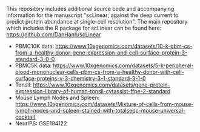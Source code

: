 This repository includes additional source code and accompanying information for the manuscript "scLinear; against the deep current to predict protein abundance at single-cell resolution".
The main repository which includes the R package for scLinear can be found here: https://github.com/DanHanh/scLinear

- PBMC10K data: https://www.10xgenomics.com/datasets/10-k-pbm-cs-from-a-healthy-donor-gene-expression-and-cell-surface-protein-3-standard-3-0-0
- PBMC5K data: https://www.10xgenomics.com/datasets/5-k-peripheral-blood-mononuclear-cells-pbm-cs-from-a-healthy-donor-with-cell-surface-proteins-v-3-chemistry-3-1-standard-3-1-0
- Tonsil: https://www.10xgenomics.com/datasets/gene-protein-expression-library-of-human-tonsil-cytassist-ffpe-2-standard
- Mouse Lymph Nodes and Spleen: https://www.10xgenomics.com/datasets/Mixture-of-cells-from-mouse-lymph-nodes-and-spleen-stained-with-totalseqc-mouse-universal-cocktail
- NeurIPS: GSE194122
